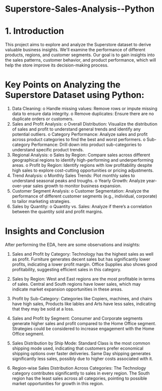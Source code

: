 # Superstore-Sales-Analysis--Python
# 1. Introduction

This project aims to explore and analyze the Superstore dataset to derive valuable business insights. We'll examine the performance of different products, regions, and customer segments. Our goal is to gain insights into the sales patterns, customer behavior, and product performance, which will help the store improve its decision-making process.


# Key Points on Analyzing the Superstore Dataset using Python:
1.	Data Cleaning:
o	Handle missing values: Remove rows or impute missing data to ensure data integrity.
o	Remove duplicates: Ensure there are no duplicate orders or customers.
2.	Sales and Profit Analysis:
o	Overall Distribution: Visualize the distribution of sales and profit to understand general trends and identify any potential outliers.
o	Category Performance: Analyze sales and profit across product categories to find the best and worst performers.
o	Sub-category Performance: Drill down into product sub-categories to understand specific product trends.
3.	Regional Analysis:
o	Sales by Region: Compare sales across different geographical regions to identify high-performing and underperforming areas.
o	Profit by Region: Identify regions with low profitability despite high sales to explore cost-cutting opportunities or pricing adjustments.
4.	Trend Analysis:
o	Monthly Sales Trends: Plot monthly sales to understand seasonal peaks and troughs.
o	Yearly Growth: Analyze year-over-year sales growth to monitor business expansion.
5.	Customer Segment Analysis:
o	Customer Segmentation: Analyze the performance of different customer segments (e.g., individual, corporate) to tailor marketing strategies.
6.	Sales by Quantity:
o	Quantity vs. Sales: Analyze if there’s a correlation between the quantity sold and profit margins.
# Insights and Conclusion
After performing the EDA, here are some observations and insights:


1. Sales and Profit by Category:
Technology has the highest sales as well as profit.
Furniture generates decent sales but has significantly lower profits, indicating a lower profit margin.
Office Supplies also shows good profitability, suggesting efficient sales in this category.

2. Sales by Region:
West and East regions are the most profitable in terms of sales.
Central and South regions have lower sales, which may indicate market expansion opportunities in these areas.

3. Profit by Sub-Category:
Categories like Copiers, machines, and chairs have high sales,
Products like lables and Arts have less sales, indicating that they may be sold at a loss.

4. Sales and Profit by Segment:
Consumer and Corporate segments generate higher sales and profit compared to the Home Office segment.
Strategies could be considered to increase engagement with the Home Office segment.
    
5. Sales Distribution by Ship Mode:
Standard Class is the most common shipping mode used, indicating that customers prefer economical shipping options over faster deliveries.
Same Day shipping generates significantly less sales, possibly due to higher costs associated with it.
    
6. Region-wise Sales Distribution Across Categories:
The Technology category contributes significantly to sales in every region.
The South region has the least sales across all categories, pointing to possible market opportunities for growth in this region.
